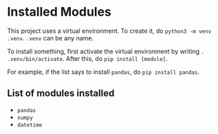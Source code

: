 # Installed Modules

This project uses a virtual environment. To create it, do
`python3 -m venv .venv`.
`.venv` can be any name.

To install something, first activate the virtual environment by writing 
`. .venv/bin/activate`.
After this, do `pip install [module]`. 

For example, if the list says to install `pandas`, do `pip install pandas`.

## List of modules installed
* `pandas`
* `numpy`
* `datetime`